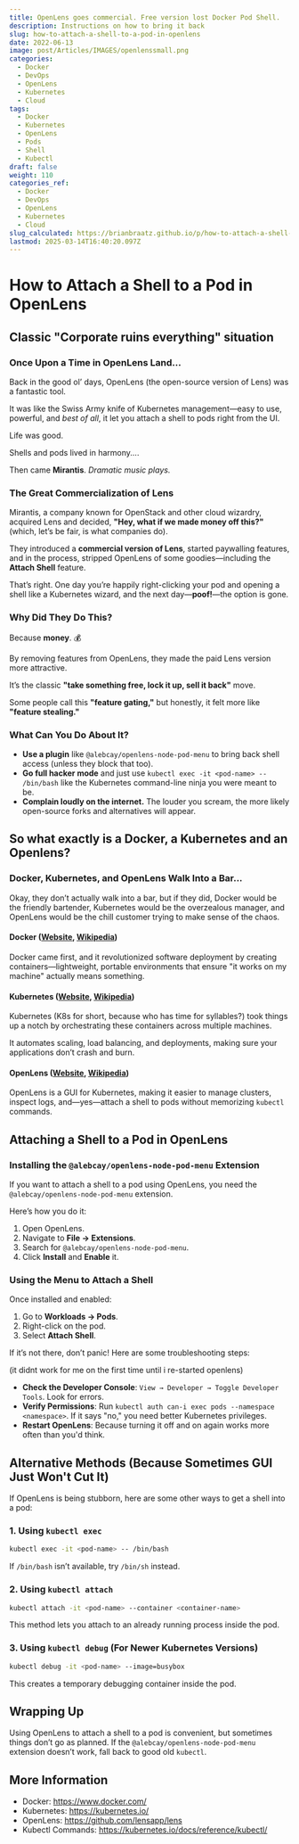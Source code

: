 ```yaml
---
title: OpenLens goes commercial. Free version lost Docker Pod Shell.
description: Instructions on how to bring it back
slug: how-to-attach-a-shell-to-a-pod-in-openlens
date: 2022-06-13
image: post/Articles/IMAGES/openlenssmall.png
categories:
  - Docker
  - DevOps
  - OpenLens
  - Kubernetes
  - Cloud
tags:
  - Docker
  - Kubernetes
  - OpenLens
  - Pods
  - Shell
  - Kubectl
draft: false
weight: 110
categories_ref:
  - Docker
  - DevOps
  - OpenLens
  - Kubernetes
  - Cloud
slug_calculated: https://brianbraatz.github.io/p/how-to-attach-a-shell-to-a-pod-in-openlens
lastmod: 2025-03-14T16:40:20.097Z
---
```

# How to Attach a Shell to a Pod in OpenLens

## **Classic "Corporate ruins everything" situation**

### **Once Upon a Time in OpenLens Land...**

Back in the good ol’ days, OpenLens (the open-source version of Lens) was a fantastic tool.

It was like the Swiss Army knife of Kubernetes management—easy to use, powerful, and *best of all*, it let you attach a shell to pods right from the UI.

Life was good.

Shells and pods lived in harmony....

Then came **Mirantis**. *Dramatic music plays.*

### **The Great Commercialization of Lens**

Mirantis, a company known for OpenStack and other cloud wizardry, acquired Lens and decided, **"Hey, what if we made money off this?"** (which, let’s be fair, is what companies do).

They introduced a **commercial version of Lens**, started paywalling features, and in the process, stripped OpenLens of some goodies—including the **Attach Shell** feature.

That’s right. One day you’re happily right-clicking your pod and opening a shell like a Kubernetes wizard, and the next day—**poof!**—the option is gone.

### **Why Did They Do This?**

Because **money**. 💰

By removing features from OpenLens, they made the paid Lens version more attractive.

It’s the classic **"take something free, lock it up, sell it back"** move.

Some people call this **"feature gating,"** but honestly, it felt more like **"feature stealing."**

### **What Can You Do About It?**

* **Use a plugin** like `@alebcay/openlens-node-pod-menu` to bring back shell access (unless they block that too).
* **Go full hacker mode** and just use `kubectl exec -it <pod-name> -- /bin/bash` like the Kubernetes command-line ninja you were meant to be.
* **Complain loudly on the internet.** The louder you scream, the more likely open-source forks and alternatives will appear.

<!-- 
### **Final Thoughts**  
Lens was once the people's hero, but now it’s a corporate cash cow. 

OpenLens is still useful, but if you want shell access, you’ll have to jump through some hoops. 

Or just embrace the CLI life.  

**RIP Attach Shell in OpenLens** 🪦 *Gone but not forgotten.*
-->

## So what exactly is a Docker, a Kubernetes and an Openlens?

### Docker, Kubernetes, and OpenLens Walk Into a Bar...

Okay, they don’t actually walk into a bar, but if they did, Docker would be the friendly bartender, Kubernetes would be the overzealous manager, and OpenLens would be the chill customer trying to make sense of the chaos.

#### Docker ([Website](https://www.docker.com/), [Wikipedia](https://en.wikipedia.org/wiki/Docker_\(software\)))

Docker came first, and it revolutionized software deployment by creating containers—lightweight, portable environments that ensure "it works on my machine" actually means something.

#### Kubernetes ([Website](https://kubernetes.io/), [Wikipedia](https://en.wikipedia.org/wiki/Kubernetes))

Kubernetes (K8s for short, because who has time for syllables?) took things up a notch by orchestrating these containers across multiple machines.

It automates scaling, load balancing, and deployments, making sure your applications don’t crash and burn.

#### OpenLens ([Website](https://github.com/lensapp/lens), [Wikipedia](https://en.wikipedia.org/wiki/Lens_\(software\)))

OpenLens is a GUI for Kubernetes, making it easier to manage clusters, inspect logs, and—yes—attach a shell to pods without memorizing `kubectl` commands.

## Attaching a Shell to a Pod in OpenLens

### Installing the `@alebcay/openlens-node-pod-menu` Extension

If you want to attach a shell to a pod using OpenLens, you need the `@alebcay/openlens-node-pod-menu` extension.

Here’s how you do it:

1. Open OpenLens.
2. Navigate to **File → Extensions**.
3. Search for `@alebcay/openlens-node-pod-menu`.
4. Click **Install** and **Enable** it.

### Using the Menu to Attach a Shell

Once installed and enabled:

1. Go to **Workloads → Pods**.
2. Right-click on the pod.
3. Select **Attach Shell**.

If it’s not there, don’t panic! Here are some troubleshooting steps:

(it didnt work for me on the first time until i re-started openlens)

* **Check the Developer Console**: `View → Developer → Toggle Developer Tools`. Look for errors.
* **Verify Permissions**: Run `kubectl auth can-i exec pods --namespace <namespace>`. If it says "no," you need better Kubernetes privileges.
* **Restart OpenLens**: Because turning it off and on again works more often than you'd think.

## Alternative Methods (Because Sometimes GUI Just Won't Cut It)

If OpenLens is being stubborn, here are some other ways to get a shell into a pod:

### 1. Using `kubectl exec`

```bash
kubectl exec -it <pod-name> -- /bin/bash
```

If `/bin/bash` isn’t available, try `/bin/sh` instead.

### 2. Using `kubectl attach`

```bash
kubectl attach -it <pod-name> --container <container-name>
```

This method lets you attach to an already running process inside the pod.

### 3. Using `kubectl debug` (For Newer Kubernetes Versions)

```bash
kubectl debug -it <pod-name> --image=busybox
```

This creates a temporary debugging container inside the pod.

## Wrapping Up

Using OpenLens to attach a shell to a pod is convenient, but sometimes things don’t go as planned. If the `@alebcay/openlens-node-pod-menu` extension doesn’t work, fall back to good old `kubectl`.

## More Information

* Docker: <https://www.docker.com/>
* Kubernetes: <https://kubernetes.io/>
* OpenLens: <https://github.com/lensapp/lens>
* Kubectl Commands: <https://kubernetes.io/docs/reference/kubectl/>
